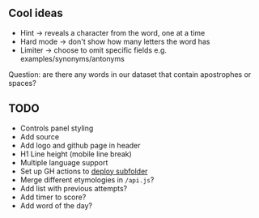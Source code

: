 ## Cool ideas
* Hint -> reveals a character from the word, one at a time
* Hard mode -> don't show how many letters the word has
* Limiter -> choose to omit specific fields e.g. examples/synonyms/antonyms

Question: are there any words in our dataset that contain apostrophes or spaces?

## TODO
* Controls panel styling
* Add source
* Add logo and github page in header
* H1 Line height (mobile line break)
* Multiple language support
* Set up GH actions to [deploy subfolder](https://stackoverflow.com/questions/36782467/set-subdirectory-as-website-root-on-github-pages)
* Merge different etymologies in `/api.js`?
* Add list with previous attempts?
* Add timer to score?
* Add word of the day?
